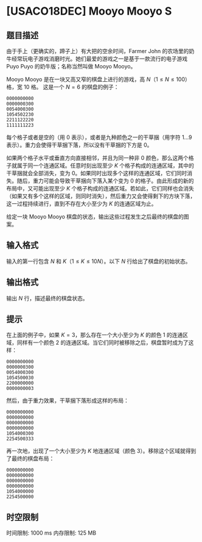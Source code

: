 # [USACO18DEC] Mooyo Mooyo S

## 题目描述

由于手上（更确实的，蹄子上）有大把的空余时间，Farmer John 的农场里的奶牛经常玩电子游戏消磨时光。她们最爱的游戏之一是基于一款流行的电子游戏 Puyo Puyo 的奶牛版；名称当然叫做 Mooyo Mooyo。

Mooyo Mooyo 是在一块又高又窄的棋盘上进行的游戏，高 $N$（$1\le N\le 100$）格，宽 $10$ 格。 这是一个 $N=6$ 的棋盘的例子：

```
0000000000
0000000300
0054000300
1054502230
2211122220
1111111223
```

每个格子或者是空的（用 $0$ 表示），或者是九种颜色之一的干草捆（用字符 $1\dots 9$ 表示）。重力会使得干草捆下落，所以没有干草捆的下方是 $0$。

如果两个格子水平或垂直方向直接相邻，并且为同一种非 $0$ 颜色，那么这两个格子就属于同一个连通区域。任意时刻出现至少 $K$ 个格子构成的连通区域，其中的干草捆就会全部消失，变为 $0$。如果同时出现多个这样的连通区域，它们同时消失。随后，重力可能会导致干草捆向下落入某个变为 $0$ 的格子。由此形成的新的布局中，又可能出现至少 $K$ 个格子构成的连通区域。若如此，它们同样也会消失（如果又有多个这样的区域，则同时消失），然后重力又会使得剩下的方块下落，这一过程持续进行，直到不存在大小至少为 $K$ 的连通区域为止。

给定一块 Mooyo Mooyo 棋盘的状态，输出这些过程发生之后最终的棋盘的图案。



## 输入格式

输入的第一行包含 $N$ 和 $K$（$1\le K\le 10N$）。以下 $N$ 行给出了棋盘的初始状态。

## 输出格式

输出 $N$ 行，描述最终的棋盘状态。

## 提示

在上面的例子中，如果 $K=3$，那么存在一个大小至少为 $K$ 的颜色 $1$ 的连通区域，同样有一个颜色 $2$ 的连通区域。当它们同时被移除之后，棋盘暂时成为了这样：

```
0000000000
0000000300
0054000300
1054500030
2200000000
0000000003
```

然后，由于重力效果，干草捆下落形成这样的布局：

```
0000000000
0000000000
0000000000
0000000000
1054000300
2254500333
```

再一次地，出现了一个大小至少为 $K$ 地连通区域（颜色 $3$）。移除这个区域就得到了最终的棋盘布局：

```
0000000000
0000000000
0000000000
0000000000
1054000000
2254500000
```

## 时空限制

时间限制: 1000 ms
内存限制: 125 MB
